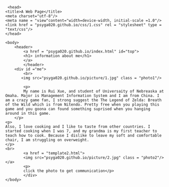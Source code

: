 <!DOCTYPE HTML>

<html lang="en">

     <head>
 	<title>A Web Page</title>
 	<meta charset="utf-8"/>
	<meta name = "view"content="width=device-width, initial-scale =1.0"/>
	<link href = "psyga020.github.io/css/1.css" rel = "stylesheet" type = "text/css"/>
	</head>

    <body>
	    <header>
		    <a href = "psyga020.github.io/index.html" id="top"> 
		    <h1> information about me</h1>
		    </a>
		    </header>
	    <div id ="me">
		    <br>
		   <img src="psyga020.github.io/picture/1.jpg" class = "photo1"/>	

		    <p>
			My name is Rui Xue, and student of Universaity of Nebreaska at Omaha. Major is Management Information System and I am from China. I am a crazy game fan, I strong suggest the The Legend of Zelda: Breath of the Wild which is from Nitendo. Pretty free when you playing this game and you goona can found something suprised when you hanging around in this game. 
	    </p>
	<p>
	Also, I love cooking and I like to taste from other countries. I started cooking when I was 7, and my grandma is my first teacher to teach how to cook. Because I dislike to leave my soft and comfortable chair, I am struggling on overweight.
	</p>
	<br>
		    <a href = "template2.html">
		    <img src="psyga020.github.io/picture/2.jpg" class = "photo2"/></a>
		    <p>
		    click the photo to get communication</p>
		    </div>
    </body>


</html>


